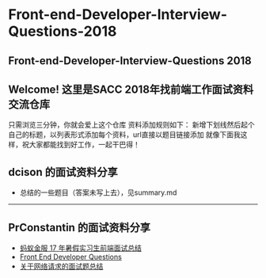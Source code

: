 # Front-end-Developer-Interview-Questions-2018
Front-end-Developer-Interview-Questions 2018
---

## Welcome! 这里是SACC 2018年找前端工作面试资料交流仓库
只需浏览三分钟，你就会爱上这个仓库
资料添加规则如下：
新增下划线然后起个自己的标题，以列表形式添加每个资料，url直接以题目链接添加
就像下面我这样，祝大家都能找到好工作，一起干巴得！

## dcison 的面试资料分享
- 总结的一些题目（答案未写上去），见summary.md

---
## PrConstantin 的面试资料分享
- [蚂蚁金服 17 年暑假实习生前端面试总结](https://segmentfault.com/a/1190000009485047)
- [Front End Developer Questions](http://markyun.github.io/2015/Front-end-Developer-Questions/)
- [关于网络请求的面试题总结](https://zhuanlan.zhihu.com/p/32565654?utm_source=com.tencent.tim&utm_medium=social)
